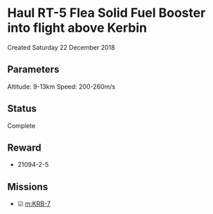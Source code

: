 # Haul RT-5 Flea Solid Fuel Booster into flight above Kerbin
Created Saturday 22 December 2018

Parameters
----------
Altitude: 9-13km
Speed: 200-260m/s

Status
------
Complete

Reward
------

* 21094-2-5


Missions
--------

* ☑ [m:KRB-7](../m/KRB-7.markdown)


